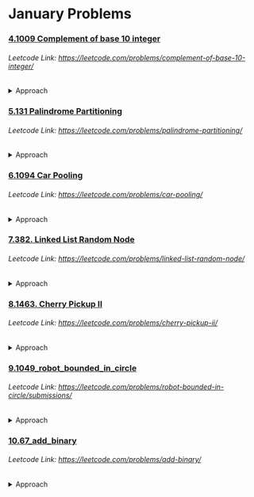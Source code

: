 # January Problems

### [4.1009 Complement of base 10 integer](https://github.com/shamli1997/leetcode_problems/blob/main/Leetcode_Problems/January/4.1009_complement_of_base_10_int.py)
###### Leetcode Link: https://leetcode.com/problems/complement-of-base-10-integer/
<details><summary> Approach </summary>

 1. Create a mask and substract the given number.
</details>

### [5.131 Palindrome Partitioning](https://github.com/shamli1997/leetcode_problems/blob/main/Leetcode_Problems/January/5.131_palindrome_partitioning.py)
###### Leetcode Link: https://leetcode.com/problems/palindrome-partitioning/
<details><summary> Approach </summary>

 1. Use dfs to find all the substrings of the given string.
</details>

### [6.1094 Car Pooling](https://github.com/shamli1997/leetcode_problems/blob/main/Leetcode_Problems/January/6.1094_car_pooling.py)
###### Leetcode Link: https://leetcode.com/problems/car-pooling/
<details><summary> Approach </summary>

#### Time Complexity: O(n)
#### Space Complexity: o(max(n,1001)).
 1. Create capacity array of 1001 filled with 0.
 2. Increment the capacityArray by trip when passenger onboards.
 3. Decrement the capacityArray by trip when passenger departs.
 4. Loop over capacityArray and decrement the passenger from given capacity.
 5. Return false if capacity < passenger present in the capacity_array.
</details>

### [7.382. Linked List Random Node](https://github.com/shamli1997/leetcode_problems/blob/main/Leetcode_Problems/January/7.382_linked_list_random_node.py)
###### Leetcode Link: https://leetcode.com/problems/linked-list-random-node/
<details><summary> Approach </summary>

#### Time Complexity: O(n)
#### Space Complexity: O(1).
 1. Chosen value = 0 and scope = 1
 2. Loop through the Linked list
 3. if random_value < 1/scope then chosen_value = current_value of LL.
 4. Increment the scope by 1 and move current to next.

</details>

### [8.1463. Cherry Pickup II](https://github.com/shamli1997/leetcode_problems/blob/main/Leetcode_Problems/January/8.1463_cherry_pick_up_2.py)
###### Leetcode Link: https://leetcode.com/problems/cherry-pickup-ii/
<details><summary> Approach </summary>

#### Time Complexity: O(MN^2)
#### Space Complexity: O(MN^2).
 1. Define a dp function that takes three integers row, col1, and col2 as input.
 2. (row, col1) represents the location of robot1, and (row, col2) represents the location of robot2.
 3. The dp function returns the maximum cherries we can pick if robot1 starts at (row, col1) and robot2 starts at (row, col2).
 4. In the dp function:
    1. Collect the cherry at (row, col1) and (row, col2). Do not double count if col1 == col2.
    2. If we do not reach the last row, we need to add the maximum cherries we can pick in the future.
    3. The maximum cherries we can pick in the future is the maximum of dp(row+1, new_col1, new_col2), where new_col1 can be col1, col1+1, or col1-1, and new_col2 can be col2, col2+1, or col2-1.
    4. Return the total cherries we can pick.
 5. Finally, return dp(row=0, col1=0, col2=last_column) in the main function
</details>

### [9.1049_robot_bounded_in_circle](https://github.com/shamli1997/leetcode_problems/blob/main/Leetcode_Problems/January/9.1049_robot_bounded_in_circle.py)
###### Leetcode Link: https://leetcode.com/problems/robot-bounded-in-circle/submissions/
<details><summary> Approach </summary>

#### Time Complexity: O(N)
#### Space Complexity: O(1).
 1. Set direction:di(0,1) as it is moving straight towards north.
 2. Keep starting position at (0,0).
 3. Iterate through instruction string
 4. if "G": Go straight that means add x+di[0],y+di[1]
 5. if "L": Change direction: di(-di[1],di[0])
 6. if "R": Change direction: di(di[1],-di[0])
 7. Check if x,y==0,0 or di!=(0,1) #no circle found if di is (0,1)
</details>

### [10.67_add_binary](https://github.com/shamli1997/leetcode_problems/blob/main/Leetcode_Problems/January/10.67_add_binary.py)
###### Leetcode Link: https://leetcode.com/problems/add-binary/
<details><summary> Approach </summary>

#### Time Complexity: O(N)
#### Space Complexity: O(1).
 1. The resulting bit is equal to (aBit + bBit + carry) % 2. That works because the bit becomes 1 only if the sum (aBit + bBit + carry) is greater than 2. Example: 1+1+1 = 3 => 3%2 = 1
 2. Carry can be calculated as (aBit + bBit + carry) // 2 (the result of division floor rounded). Example: 1+1+1 = 3 => carry = 3//2 = 1
 3. Use negative index i here to iterate from the end (list[-1] gives the last element of the list). That allows us to have just one single index for both strings.
</details>